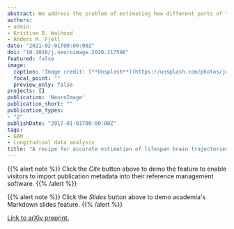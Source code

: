 ```yaml
---
abstract: We address the problem of estimating how different parts of the brain develop and change throughout the lifespan, and how these trajectories are affected by genetic and environmental factors. Estimation of these lifespan trajectories is statistically challenging, since their shapes are typically highly nonlinear, and although true change can only be quantified by longitudinal examinations, as follow-up intervals in neuroimaging studies typically cover less than 10% of the lifespan, use of cross-sectional information is necessary. Linear mixed models (LMMs) and structural equation models (SEMs) commonly used in longitudinal analysis rely on assumptions which are typically not met with lifespan data, in particular when the data consist of observations combined from multiple studies. While LMMs require a priori specification of a polynomial functional form, SEMs do not easily handle data with unstructured time intervals between measurements. Generalized additive mixed models (GAMMs) offer an attractive alternative, and in this paper we propose various ways of formulating GAMMs for estimation of lifespan trajectories of 12 brain regions, using a large longitudinal dataset and realistic simulation experiments. We show that GAMMs are able to more accurately fit lifespan trajectories, distinguish longitudinal and cross-sectional effects, and estimate effects of genetic and environmental exposures. Finally, we discuss and contrast questions related to lifespan research which strictly require repeated measures data and questions which can be answered with a single measurement per participant, and in the latter case, which simplifying assumptions that need to be made. The examples are accompanied with R code, providing a tutorial for researchers interested in using GAMMs.
authors:
- admin
- Kristine B. Walhovd
- Anders M. Fjell
date: "2021-02-01T00:00:00Z"
doi: "10.1016/j.neuroimage.2020.117596"
featured: false
image:
  caption: 'Image credit: [**Unsplash**](https://unsplash.com/photos/jdD8gXaTZsc)'
  focal_point: ""
  preview_only: false
projects: []
publication: 'NeuroImage'
publication_short: ""
publication_types:
- "2"
publishDate: "2017-01-01T00:00:00Z"
tags:
- GAM
- Longitudinal data analysis
title: "A recipe for accurate estimation of lifespan brain trajectories, distinguishing longitudinal and cohort effects"
---
```


{{% alert note %}}
Click the *Cite* button above to demo the feature to enable visitors to import publication metadata into their reference management software.
{{% /alert %}}

{{% alert note %}}
Click the *Slides* button above to demo academia's Markdown slides feature.
{{% /alert %}}

[Link to arXiv preprint.](https://arxiv.org/abs/1210.5378)